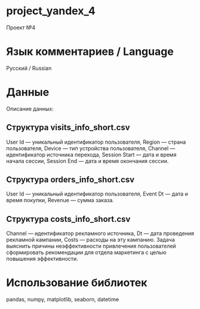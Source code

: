 # project_yandex_4
Проект №4
# Язык комментариев / Language
Русский / Russian
# Данные
Описание данных:

## Структура visits_info_short.csv

User Id — уникальный идентификатор пользователя,
Region — страна пользователя,
Device — тип устройства пользователя,
Channel — идентификатор источника перехода,
Session Start — дата и время начала сессии,
Session End — дата и время окончания сессии.

## Структура orders_info_short.csv

User Id — уникальный идентификатор пользователя,
Event Dt — дата и время покупки,
Revenue — сумма заказа.

## Структура costs_info_short.csv

Channel — идентификатор рекламного источника,
Dt — дата проведения рекламной кампании,
Costs — расходы на эту кампанию.
Задача
выяснить причины неэффективности привлечения пользователей
сформировать рекомендации для отдела маркетинга с целью повышения эффективности.

# Использование библиотек
pandas,
numpy,
matplotlib,
seaborn,
datetime
